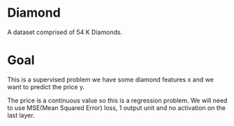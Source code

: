 # Diamond

A dataset comprised of 54 K Diamonds.

# Goal

This is a supervised problem we have some diamond features x and we want to predict the price y.

The price is a continuous value so this is a regression problem. We will need to use MSE(Mean Squared Error) loss, 1 output unit and no activation on the last layer.



